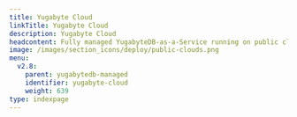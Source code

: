 ```yaml
---
title: Yugabyte Cloud
linkTitle: Yugabyte Cloud
description: Yugabyte Cloud
headcontent: Fully managed YugabyteDB-as-a-Service running on public clouds.
image: /images/section_icons/deploy/public-clouds.png
menu:
  v2.8:
    parent: yugabytedb-managed
    identifier: yugabyte-cloud
    weight: 639
type: indexpage
---
```

